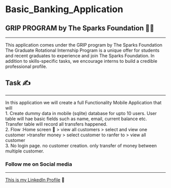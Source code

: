 # Basic_Banking_Application

## GRIP PROGRAM by The Sparks Foundation :man_student:
<hr>
This application comes under the GRIP program by The Sparks Foundation
The Graduate Rotational Internship Program is a unique offer for students and recent graduates to experience and join The Sparks Foundation. In addition to skills-specific tasks, we encourage interns to build a credible professional profile.

## Task :writing_hand:	
<hr>
In this application we will create a full Functionality Mobile Application that will 
<br>1. Create dummy data in mobile (sqlite) database for upto 10 users. User table will hae basic fields such as name, email, current balance etc. Transfer table will record all transfers happened.
<br>2. Flow :Home screen 🏡 > view all customers > select and view one customer >transfer money > select customer to ranfer to > view all customer
<br>3. No login page. no customer creation. only transfer of money between multiple customer.

### Follow me on Social media 
<hr>

[This is my LinkedIn Profile](https://www.linkedin.com/in/ankitprakashprogrammer "LinkedIn profile") :iphone:



